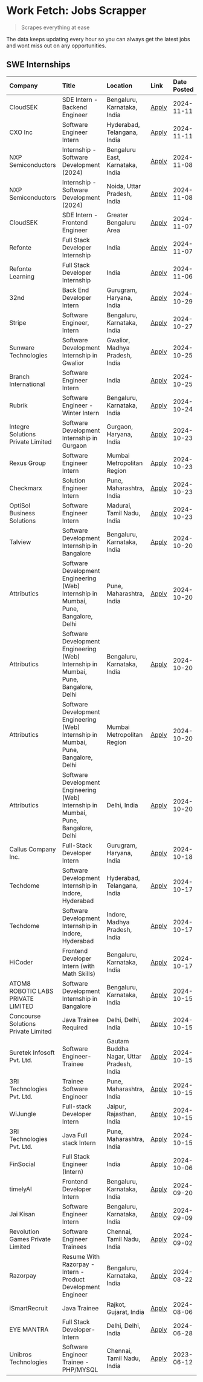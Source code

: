 # Work Fetch: Jobs Scrapper
> Scrapes everything at ease

The data keeps updating every hour so you can always get the latest jobs and wont miss out on any opportunities.

## SWE Internships
<!--START_SECTION:workfetch-->
| Company                             | Title                                                                               | Location                                  | Link                                                                                                                                                                                                                                                     | Date Posted   |
|:------------------------------------|:------------------------------------------------------------------------------------|:------------------------------------------|:---------------------------------------------------------------------------------------------------------------------------------------------------------------------------------------------------------------------------------------------------------|:--------------|
| CloudSEK                            | SDE Intern - Backend Engineer                                                       | Bengaluru, Karnataka, India               | [Apply](https://in.linkedin.com/jobs/view/sde-intern-backend-engineer-at-cloudsek-4071357511?position=42&pageNum=0&refId=QGPi2qAxWsHUX9VerIXzJw%3D%3D&trackingId=MJa8POSDFIJPvOqqaA5cNQ%3D%3D)                                                           | 2024-11-11    |
| CXO Inc                             | Software Engineer Intern                                                            | Hyderabad, Telangana, India               | [Apply](https://in.linkedin.com/jobs/view/software-engineer-intern-at-cxo-inc-4070361511?position=60&pageNum=0&refId=QGPi2qAxWsHUX9VerIXzJw%3D%3D&trackingId=4RkDV%2BgZSRO4KAHCeO1rgw%3D%3D)                                                             | 2024-11-11    |
| NXP Semiconductors                  | Internship - Software Development (2024)                                            | Bengaluru East, Karnataka, India          | [Apply](https://in.linkedin.com/jobs/view/internship-software-development-2024-at-nxp-semiconductors-4072147018?position=40&pageNum=0&refId=QGPi2qAxWsHUX9VerIXzJw%3D%3D&trackingId=noUbsdzrg1F8ZPt%2B3QcGXQ%3D%3D)                                      | 2024-11-08    |
| NXP Semiconductors                  | Internship - Software Development (2024)                                            | Noida, Uttar Pradesh, India               | [Apply](https://in.linkedin.com/jobs/view/internship-software-development-2024-at-nxp-semiconductors-4072142789?position=57&pageNum=0&refId=QGPi2qAxWsHUX9VerIXzJw%3D%3D&trackingId=N7SBafGEgO5YhSfsEh3HvQ%3D%3D)                                        | 2024-11-08    |
| CloudSEK                            | SDE Intern - Frontend Engineer                                                      | Greater Bengaluru Area                    | [Apply](https://in.linkedin.com/jobs/view/sde-intern-frontend-engineer-at-cloudsek-4069317608?position=25&pageNum=0&refId=QGPi2qAxWsHUX9VerIXzJw%3D%3D&trackingId=f8dDyX%2BC525Osyi8V1WHUQ%3D%3D)                                                        | 2024-11-07    |
| Refonte                             | Full Stack Developer Internship                                                     | India                                     | [Apply](https://in.linkedin.com/jobs/view/full-stack-developer-internship-at-refonte-4071576773?position=58&pageNum=0&refId=QGPi2qAxWsHUX9VerIXzJw%3D%3D&trackingId=bS7Yj4d54ZC293aSWWXdxQ%3D%3D)                                                        | 2024-11-07    |
| Refonte Learning                    | Full Stack Developer Internship                                                     | India                                     | [Apply](https://in.linkedin.com/jobs/view/full-stack-developer-internship-at-refonte-learning-4070516081?position=48&pageNum=0&refId=QGPi2qAxWsHUX9VerIXzJw%3D%3D&trackingId=5wNoNq91zx3pZSjOReK6RA%3D%3D)                                               | 2024-11-06    |
| 32nd                                | Back End Developer Intern                                                           | Gurugram, Haryana, India                  | [Apply](https://in.linkedin.com/jobs/view/back-end-developer-intern-at-32nd-4062280105?position=41&pageNum=0&refId=QGPi2qAxWsHUX9VerIXzJw%3D%3D&trackingId=AemMsT6JWmf%2BUo2ZpgJr5Q%3D%3D)                                                               | 2024-10-29    |
| Stripe                              | Software Engineer, Intern                                                           | Bengaluru, Karnataka, India               | [Apply](https://in.linkedin.com/jobs/view/software-engineer-intern-at-stripe-4008214242?position=2&pageNum=0&refId=QGPi2qAxWsHUX9VerIXzJw%3D%3D&trackingId=jym0NjGaPXssH5%2Fu%2BC0uqQ%3D%3D)                                                             | 2024-10-27    |
| Sunware Technologies                | Software Development Internship in Gwalior                                          | Gwalior, Madhya Pradesh, India            | [Apply](https://in.linkedin.com/jobs/view/software-development-internship-in-gwalior-at-sunware-technologies-4059018500?position=10&pageNum=0&refId=QGPi2qAxWsHUX9VerIXzJw%3D%3D&trackingId=KFKBLopnY3PZdHMbCzV97w%3D%3D)                                | 2024-10-25    |
| Branch International                | Software Engineer Intern                                                            | India                                     | [Apply](https://in.linkedin.com/jobs/view/software-engineer-intern-at-branch-international-4054425650?position=39&pageNum=0&refId=QGPi2qAxWsHUX9VerIXzJw%3D%3D&trackingId=3rDwl5VCcC7fxXGlu8nXcA%3D%3D)                                                  | 2024-10-25    |
| Rubrik                              | Software Engineer - Winter Intern                                                   | Bengaluru, Karnataka, India               | [Apply](https://in.linkedin.com/jobs/view/software-engineer-winter-intern-at-rubrik-4006567784?position=15&pageNum=0&refId=QGPi2qAxWsHUX9VerIXzJw%3D%3D&trackingId=MVW3%2F43UKJcwsVphbKuohw%3D%3D)                                                       | 2024-10-24    |
| Integre Solutions Private Limited   | Software Development Internship in Gurgaon                                          | Gurgaon, Haryana, India                   | [Apply](https://in.linkedin.com/jobs/view/software-development-internship-in-gurgaon-at-integre-solutions-private-limited-4056951853?position=8&pageNum=0&refId=QGPi2qAxWsHUX9VerIXzJw%3D%3D&trackingId=r7s7y%2BN9Xp0f9iYnRvTJMQ%3D%3D)                  | 2024-10-23    |
| Rexus Group                         | Software Engineer Intern                                                            | Mumbai Metropolitan Region                | [Apply](https://in.linkedin.com/jobs/view/software-engineer-intern-at-rexus-group-4057599673?position=11&pageNum=0&refId=QGPi2qAxWsHUX9VerIXzJw%3D%3D&trackingId=crIvnCSgm5bLc3lo%2B0dQ1A%3D%3D)                                                         | 2024-10-23    |
| Checkmarx                           | Solution Engineer Intern                                                            | Pune, Maharashtra, India                  | [Apply](https://in.linkedin.com/jobs/view/solution-engineer-intern-at-checkmarx-4036405936?position=23&pageNum=0&refId=QGPi2qAxWsHUX9VerIXzJw%3D%3D&trackingId=77jj5zeqRbkVnqGg%2Bz2frw%3D%3D)                                                           | 2024-10-23    |
| OptiSol Business Solutions          | Software Engineer Intern                                                            | Madurai, Tamil Nadu, India                | [Apply](https://in.linkedin.com/jobs/view/software-engineer-intern-at-optisol-business-solutions-4056744789?position=53&pageNum=0&refId=QGPi2qAxWsHUX9VerIXzJw%3D%3D&trackingId=WgvtFCMibsuZe0QmS2D3tw%3D%3D)                                            | 2024-10-23    |
| Talview                             | Software Development Internship in Bangalore                                        | Bengaluru, Karnataka, India               | [Apply](https://in.linkedin.com/jobs/view/software-development-internship-in-bangalore-at-talview-4055420944?position=5&pageNum=0&refId=QGPi2qAxWsHUX9VerIXzJw%3D%3D&trackingId=qiL6Kgz53D%2BtO9aIgEdD6A%3D%3D)                                          | 2024-10-20    |
| Attributics                         | Software Development Engineering (Web) Internship in Mumbai, Pune, Bangalore, Delhi | Pune, Maharashtra, India                  | [Apply](https://in.linkedin.com/jobs/view/software-development-engineering-web-internship-in-mumbai-pune-bangalore-delhi-at-attributics-4055422918?position=14&pageNum=0&refId=QGPi2qAxWsHUX9VerIXzJw%3D%3D&trackingId=sNDaGiEa7LO7H%2FPjZ3RssQ%3D%3D)   | 2024-10-20    |
| Attributics                         | Software Development Engineering (Web) Internship in Mumbai, Pune, Bangalore, Delhi | Bengaluru, Karnataka, India               | [Apply](https://in.linkedin.com/jobs/view/software-development-engineering-web-internship-in-mumbai-pune-bangalore-delhi-at-attributics-4055425609?position=18&pageNum=0&refId=QGPi2qAxWsHUX9VerIXzJw%3D%3D&trackingId=LYUwPwYDR%2B3tvpOHb7a%2FkA%3D%3D) | 2024-10-20    |
| Attributics                         | Software Development Engineering (Web) Internship in Mumbai, Pune, Bangalore, Delhi | Mumbai Metropolitan Region                | [Apply](https://in.linkedin.com/jobs/view/software-development-engineering-web-internship-in-mumbai-pune-bangalore-delhi-at-attributics-4055422911?position=24&pageNum=0&refId=QGPi2qAxWsHUX9VerIXzJw%3D%3D&trackingId=jgYncaUmsbzJRDVcE0EnBw%3D%3D)     | 2024-10-20    |
| Attributics                         | Software Development Engineering (Web) Internship in Mumbai, Pune, Bangalore, Delhi | Delhi, India                              | [Apply](https://in.linkedin.com/jobs/view/software-development-engineering-web-internship-in-mumbai-pune-bangalore-delhi-at-attributics-4055423852?position=27&pageNum=0&refId=QGPi2qAxWsHUX9VerIXzJw%3D%3D&trackingId=vAq2aszvunf5AKLBfjlq3w%3D%3D)     | 2024-10-20    |
| Callus Company Inc.                 | Full-Stack Developer Intern                                                         | Gurugram, Haryana, India                  | [Apply](https://in.linkedin.com/jobs/view/full-stack-developer-intern-at-callus-company-inc-4052948592?position=31&pageNum=0&refId=QGPi2qAxWsHUX9VerIXzJw%3D%3D&trackingId=V%2FDrQ3AbZ1kOrBu3Ax%2FihA%3D%3D)                                             | 2024-10-18    |
| Techdome                            | Software Development Internship in Indore, Hyderabad                                | Hyderabad, Telangana, India               | [Apply](https://in.linkedin.com/jobs/view/software-development-internship-in-indore-hyderabad-at-techdome-4052727895?position=17&pageNum=0&refId=QGPi2qAxWsHUX9VerIXzJw%3D%3D&trackingId=pUHZdor0k3yRT11fH%2BpTcA%3D%3D)                                 | 2024-10-17    |
| Techdome                            | Software Development Internship in Indore, Hyderabad                                | Indore, Madhya Pradesh, India             | [Apply](https://in.linkedin.com/jobs/view/software-development-internship-in-indore-hyderabad-at-techdome-4052731284?position=19&pageNum=0&refId=QGPi2qAxWsHUX9VerIXzJw%3D%3D&trackingId=yg2KoQxDx3oZoRsZsnmOKg%3D%3D)                                   | 2024-10-17    |
| HiCoder                             | Frontend Developer Intern (with Math Skills)                                        | Bengaluru, Karnataka, India               | [Apply](https://in.linkedin.com/jobs/view/frontend-developer-intern-with-math-skills-at-hicoder-4053097037?position=59&pageNum=0&refId=QGPi2qAxWsHUX9VerIXzJw%3D%3D&trackingId=mk7PaphBAqwV0nWRLJf8lg%3D%3D)                                             | 2024-10-17    |
| ATOM8 ROBOTIC LABS PRIVATE LIMITED  | Software Development Internship in Bangalore                                        | Bengaluru, Karnataka, India               | [Apply](https://in.linkedin.com/jobs/view/software-development-internship-in-bangalore-at-atom8-robotic-labs-private-limited-4051181510?position=20&pageNum=0&refId=QGPi2qAxWsHUX9VerIXzJw%3D%3D&trackingId=xb2zhmv1DXO7P%2BqRxZ%2FLTw%3D%3D)            | 2024-10-15    |
| Concourse Solutions Private Limited | Java Trainee Required                                                               | Delhi, Delhi, India                       | [Apply](https://in.linkedin.com/jobs/view/java-trainee-required-at-concourse-solutions-private-limited-4048224831?position=22&pageNum=0&refId=QGPi2qAxWsHUX9VerIXzJw%3D%3D&trackingId=ImaynP32w0uYjNAqb5gw%2Fg%3D%3D)                                    | 2024-10-15    |
| Suretek Infosoft Pvt. Ltd.          | Software Engineer-Trainee                                                           | Gautam Buddha Nagar, Uttar Pradesh, India | [Apply](https://in.linkedin.com/jobs/view/software-engineer-trainee-at-suretek-infosoft-pvt-ltd-4048230907?position=28&pageNum=0&refId=QGPi2qAxWsHUX9VerIXzJw%3D%3D&trackingId=%2BGpCptlxayrPny50OTUa%2FQ%3D%3D)                                         | 2024-10-15    |
| 3RI Technologies Pvt. Ltd.          | Trainee Software Engineer                                                           | Pune, Maharashtra, India                  | [Apply](https://in.linkedin.com/jobs/view/trainee-software-engineer-at-3ri-technologies-pvt-ltd-4048233384?position=38&pageNum=0&refId=QGPi2qAxWsHUX9VerIXzJw%3D%3D&trackingId=EOp%2BUe7RLEoj9r9UhFsptA%3D%3D)                                           | 2024-10-15    |
| WiJungle                            | Full-stack Developer Intern                                                         | Jaipur, Rajasthan, India                  | [Apply](https://in.linkedin.com/jobs/view/full-stack-developer-intern-at-wijungle-4048227759?position=43&pageNum=0&refId=QGPi2qAxWsHUX9VerIXzJw%3D%3D&trackingId=Bx%2Bpmb9eiHKA0%2FeOeFvYBg%3D%3D)                                                       | 2024-10-15    |
| 3RI Technologies Pvt. Ltd.          | Java Full stack Intern                                                              | Pune, Maharashtra, India                  | [Apply](https://in.linkedin.com/jobs/view/java-full-stack-intern-at-3ri-technologies-pvt-ltd-4048232417?position=52&pageNum=0&refId=QGPi2qAxWsHUX9VerIXzJw%3D%3D&trackingId=vzn0WYzAbbZXkNItziuZsw%3D%3D)                                                | 2024-10-15    |
| FinSocial                           | Full Stack Engineer (Intern)                                                        | India                                     | [Apply](https://in.linkedin.com/jobs/view/full-stack-engineer-intern-at-finsocial-4041564486?position=51&pageNum=0&refId=QGPi2qAxWsHUX9VerIXzJw%3D%3D&trackingId=zNqbxZBk4Rm5PI22XudsRw%3D%3D)                                                           | 2024-10-06    |
| timelyAI                            | Frontend Developer Intern                                                           | Bengaluru, Karnataka, India               | [Apply](https://in.linkedin.com/jobs/view/frontend-developer-intern-at-timelyai-4030925040?position=9&pageNum=0&refId=QGPi2qAxWsHUX9VerIXzJw%3D%3D&trackingId=GwBUt7NO64ZyadsICSv2lA%3D%3D)                                                              | 2024-09-20    |
| Jai Kisan                           | Software Engineer Intern                                                            | Bengaluru, Karnataka, India               | [Apply](https://in.linkedin.com/jobs/view/software-engineer-intern-at-jai-kisan-4024075360?position=36&pageNum=0&refId=QGPi2qAxWsHUX9VerIXzJw%3D%3D&trackingId=R7P0N%2BrWWsjNs2%2BiyHWJ4Q%3D%3D)                                                         | 2024-09-09    |
| Revolution Games Private Limited    | Software Engineer Trainees                                                          | Chennai, Tamil Nadu, India                | [Apply](https://in.linkedin.com/jobs/view/software-engineer-trainees-at-revolution-games-private-limited-4015912927?position=34&pageNum=0&refId=QGPi2qAxWsHUX9VerIXzJw%3D%3D&trackingId=OaWlswoOVNP7b2GmXfUkFw%3D%3D)                                    | 2024-09-02    |
| Razorpay                            | Resume With Razorpay - Intern - Product Development Engineer                        | Bengaluru, Karnataka, India               | [Apply](https://in.linkedin.com/jobs/view/resume-with-razorpay-intern-product-development-engineer-at-razorpay-4007395641?position=4&pageNum=0&refId=QGPi2qAxWsHUX9VerIXzJw%3D%3D&trackingId=ylbzW3FDTFQ%2FnQWza7AFTw%3D%3D)                             | 2024-08-22    |
| iSmartRecruit                       | Java Trainee                                                                        | Rajkot, Gujarat, India                    | [Apply](https://in.linkedin.com/jobs/view/java-trainee-at-ismartrecruit-3992301825?position=32&pageNum=0&refId=QGPi2qAxWsHUX9VerIXzJw%3D%3D&trackingId=JPB2JlFoJsgEKq%2BzUw4HEg%3D%3D)                                                                   | 2024-08-06    |
| EYE MANTRA                          | Full Stack Developer- Intern                                                        | Delhi, Delhi, India                       | [Apply](https://in.linkedin.com/jobs/view/full-stack-developer-intern-at-eye-mantra-3960988037?position=46&pageNum=0&refId=QGPi2qAxWsHUX9VerIXzJw%3D%3D&trackingId=w5kxL%2Fyy2J1kq8HafwlUqg%3D%3D)                                                       | 2024-06-28    |
| Unibros Technologies                | Software Engineer Trainee - PHP/MYSQL                                               | Chennai, Tamil Nadu, India                | [Apply](https://in.linkedin.com/jobs/view/software-engineer-trainee-php-mysql-at-unibros-technologies-3656599241?position=44&pageNum=0&refId=QGPi2qAxWsHUX9VerIXzJw%3D%3D&trackingId=VZDGqiZcOtSn%2B8H7H74b%2BA%3D%3D)                                   | 2023-06-12    |
<!--END_SECTION:workfetch-->
